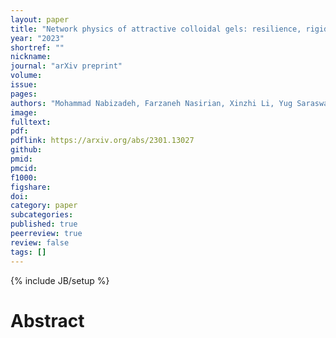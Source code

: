 ```yaml
---
layout: paper
title: "Network physics of attractive colloidal gels: resilience, rigidity, and phase diagram"
year: "2023"
shortref: ""
nickname: 
journal: "arXiv preprint"
volume: 
issue: 
pages: 
authors: "Mohammad Nabizadeh, Farzaneh Nasirian, Xinzhi Li, Yug Saraswat, Rony Waheibi, Lilian C. Hsiao, Dapeng Bi, Babak Ravandi, and Safa Jamali"
image: 
fulltext: 
pdf: 
pdflink: https://arxiv.org/abs/2301.13027
github: 
pmid: 
pmcid: 
f1000: 
figshare: 
doi: 
category: paper
subcategories: 
published: true
peerreview: true
review: false
tags: []
---
```

{% include JB/setup %}

# Abstract 
